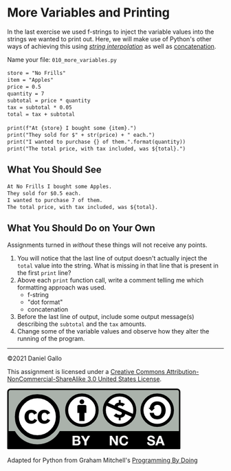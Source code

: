 # More Variables and Printing

In the last exercise we used f-strings to inject the variable values into the strings we wanted to print out. Here, we will make use of Python's other ways of achieving this using *[string interpolation](https://en.wikipedia.org/wiki/String_interpolation)* as well as [concatenation](https://en.wikipedia.org/wiki/Concatenation).

Name your file: `010_more_variables.py`

```
store = "No Frills"
item = "Apples"
price = 0.5
quantity = 7
subtotal = price * quantity
tax = subtotal * 0.05
total = tax + subtotal

print(f"At {store} I bought some {item}.")
print("They sold for $" + str(price) + " each.")
print("I wanted to purchase {} of them.".format(quantity))
print("The total price, with tax included, was ${total}.")
```

What You Should See
-------------------
```
At No Frills I bought some Apples.
They sold for $0.5 each.
I wanted to purchase 7 of them.
The total price, with tax included, was ${total}.
```

What You Should Do on Your Own
------------------------------
Assignments turned in *without* these things will not receive any points.

1. You will notice that the last line of output doesn't actually inject the `total` value into the string. What is missing in that line that is present in the first `print` line?
2. Above each `print` function call, write a comment telling me which formatting approach was used.
    - f-string
    - "dot format"
    - concatenation
3. Before the last line of output, include some output message(s) describing the `subtotal` and the `tax` amounts.
4. Change some of the variable values and observe how they alter the running of the program.

---

©2021 Daniel Gallo


This assignment is licensed under a
[Creative Commons Attribution-NonCommercial-ShareAlike 3.0 United States License](https://creativecommons.org/licenses/by-nc-sa/3.0/us/deed.en_US).  

![Creative Commons License](images/by-nc-sa.png)


Adapted for Python from Graham Mitchell's [Programming By Doing](https://programmingbydoing.com/)

